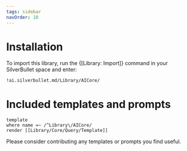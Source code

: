 ```yaml
---
tags: sidebar
navOrder: 10
---
```


# Installation
To import this library, run the {[Library: Import]} command in your SilverBullet space and enter:

    !ai.silverbullet.md/Library/AICore/

# Included templates and prompts

```query
template
where name =~ /^Library\/AICore/
render [[Library/Core/Query/Template]]
```

Please consider contributing any templates or prompts you find useful.